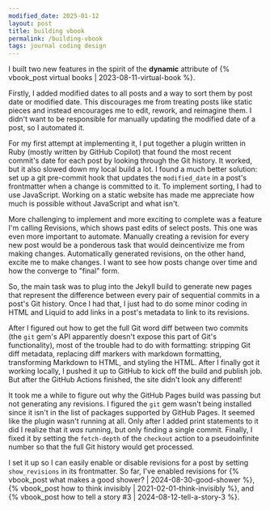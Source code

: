 ```yaml
---
modified_date: 2025-01-12
layout: post
title: building vbook
permalink: /building-vbook
tags: journal coding design
---
```


I built two new features in the spirit of the **dynamic** attribute of {% vbook_post virtual books | 2023-08-11-virtual-book %}.
<!--more-->

Firstly, I added modified dates to all posts and a way to sort them by post date or modified date.
This discourages me from treating posts like static pieces and instead encourages me to edit, rework, and reimagine them.
I didn't want to be responsible for manually updating the modified date of a post, so I automated it.

For my first attempt at implementing it, I put together a plugin written in Ruby (mostly written by GitHub Copilot) that found the most recent commit's date for each post by looking through the Git history.
It worked, but it also slowed down my local build a lot.
I found a much better solution: set up a git pre-commit hook that updates the `modified_date` in a post's frontmatter when a change is committed to it.
To implement sorting, I had to use JavaScript.
Working on a static website has made me appreciate how much is possible without JavaScript and what isn't.

More challenging to implement and more exciting to complete was a feature I'm calling Revisions, which shows past edits of select posts.
This one was even more important to automate.
Manually creating a revision for every new post would be a ponderous task that would deincentivize me from making changes.
Automatically generated revisions, on the other hand, excite me to make changes.
I want to see how posts change over time and how the converge to "final" form.

So, the main task was to plug into the Jekyll build to generate new pages that represent the difference between every pair of sequential commits in a post's Git history.
Once I had that, I just had to do some minor coding in HTML and Liquid to add links in a post's metadata to link to its revisions.

After I figured out how to get the full Git word diff between two commits (the `git` gem's API apparently doesn't expose this part of Git's functionality), most of the trouble had to do with formatting: stripping Git diff metadata, replacing diff markers with markdown formatting, transforming Markdown to HTML, and styling the HTML.
After I finally got it working locally, I pushed it up to GitHub to kick off the build and publish job.
But after the GitHub Actions finished, the site didn't look any different!

It took me a while to figure out why the GitHub Pages build was passing but not generating any revisions.
I figured the `git` gem wasn't being installed since it isn't in the list of packages supported by GitHub Pages.
It seemed like the plugin wasn't running at all.
Only after I added print statements to it did I realize that it _was_ running, but only finding a single commit.
Finally, I fixed it by setting the `fetch-depth` of the `checkout` action to a pseudoinfinite number so that the full Git history would get processed.

I set it up so I can easily enable or disable revisions for a post by setting `show_revisions` in its frontmatter.
So far, I've enabled revisions for {% vbook_post what makes a good shower? | 2024-08-30-good-shower %}, {% vbook_post how to think invisibly | 2021-02-01-think-invisibly %}, and {% vbook_post how to tell a story #3 | 2024-08-12-tell-a-story-3 %}.
